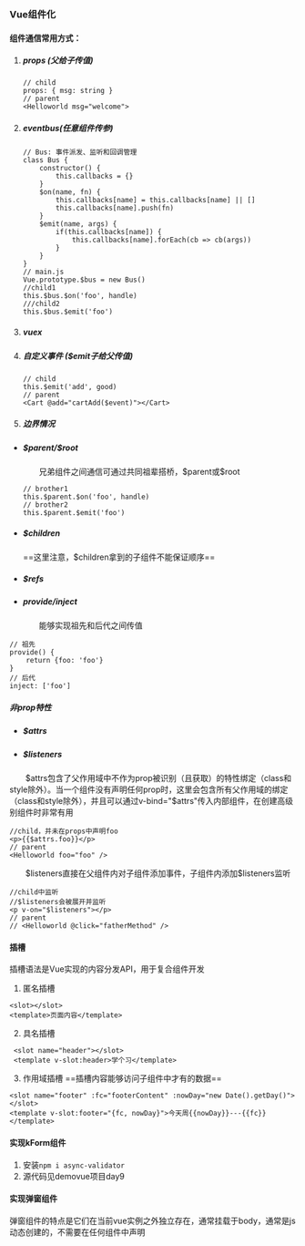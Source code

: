 ### Vue组件化
#### 组件通信常用方式：
1. ##### props (父给子传值)
   ```
   // child
   props: { msg: string }
   // parent
   <Helloworld msg="welcome">
   ```
2. ##### eventbus(任意组件传参)
    ```
    // Bus: 事件派发、监听和回调管理
    class Bus {
        constructor() {
            this.callbacks = {}
        }
        $on(name, fn) {
            this.callbacks[name] = this.callbacks[name] || []
            this.callbacks[name].push(fn)
        }
        $emit(name, args) {
            if(this.callbacks[name]) {
                this.callbacks[name].forEach(cb => cb(args))
            }
        }
    }
    // main.js
    Vue.prototype.$bus = new Bus()
    //child1
    this.$bus.$on('foo', handle)
    ///child2
    this.$bus.$emit('foo')
    ```
3. ##### vuex
4. ##### 自定义事件 ($emit子给父传值)
   ```
   // child
   this.$emit('add', good)
   // parent
   <Cart @add="cartAdd($event)"></Cart>
   ```
5. ##### 边界情况 
  - ##### \$parent/\$root
    &emsp;&emsp;兄弟组件之间通信可通过共同祖辈搭桥，\$parent或\$root
    ```
    // brother1
    this.$parent.$on('foo', handle)
    // brother2
    this.$parent.$emit('foo')
    ```
  - ##### $children
    ==这里注意，\$children拿到的子组件不能保证顺序==
  - ##### $refs
  - ##### provide/inject
    &emsp;&emsp;能够实现祖先和后代之间传值
```
// 祖先
provide() {
    return {foo: 'foo'}
}
// 后代
inject: ['foo']
```
 ##### 非prop特性
  - ##### \$attrs
  - ##### \$listeners
   &emsp;&emsp;\$attrs包含了父作用域中不作为prop被识别（且获取）的特性绑定（class和style除外）。当一个组件没有声明任何prop时，这里会包含所有父作用域的绑定（class和style除外），并且可以通过v-bind="\$attrs"传入内部组件，在创建高级别组件时非常有用
```
//child，并未在props中声明foo
<p>{{$attrs.foo}}</p>
// parent
<Helloworld foo="foo" />
```
&emsp;&emsp;\$listeners直接在父组件内对子组件添加事件，子组件内添加\$listeners监听
```
//child中监听  
//$listeners会被展开并监听  
<p v-on="$listeners"></p>  
// parent
// <Helloworld @click="fatherMethod" />
```
#### 插槽
插槽语法是Vue实现的内容分发API，用于复合组件开发
1. 匿名插槽
```
<slot></slot>
<template>页面内容</template>
```
2. 具名插槽
```
 <slot name="header"></slot>
 <template v-slot:header>学个习</template>
```
3. 作用域插槽
==插槽内容能够访问子组件中才有的数据==
```
<slot name="footer" :fc="footerContent" :nowDay="new Date().getDay()"></slot>
<template v-slot:footer="{fc, nowDay}">今天周{{nowDay}}---{{fc}}</template>
```
#### 实现kForm组件
1. 安装`npm i async-validator`
2. 源代码见demovue项目day9
   
#### 实现弹窗组件

弹窗组件的特点是它们在当前vue实例之外独立存在，通常挂载于body，通常是js动态创建的，不需要在任何组件中声明
